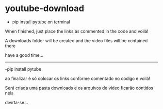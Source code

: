 # youtube-download

- pip install pytube on terminal

When finished, just place the links as commented in the code and voilá!

A downloads folder will be created and the video files will be contained there

have a good time...

-------------------------
 -pip install pytube

ao finalizar é só colocar os links conforme comentado no codigo e voilá!

Será criada uma pasta downloads e os arquivos de video ficarão contidos nela

divirta-se...


